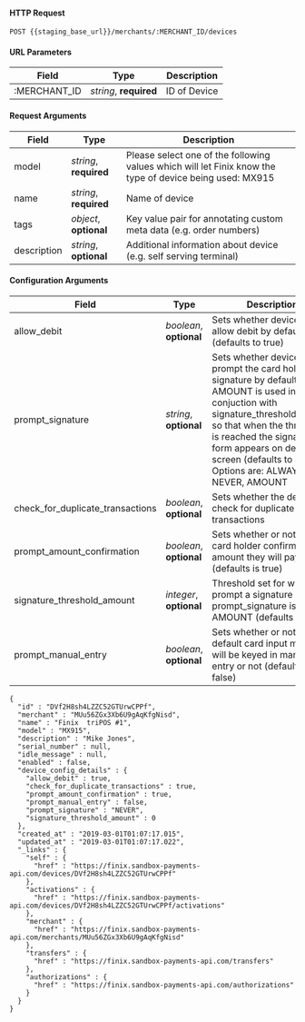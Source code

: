 #### HTTP Request

`POST {{staging_base_url}}/merchants/:MERCHANT_ID/devices`


#### URL Parameters

Field | Type | Description
----- | ---- | -----------
:MERCHANT_ID | *string*, **required** | ID of Device


#### Request Arguments

Field | Type | Description
----- | ---- | -----------
model | *string*, **required** | Please select one of the following values which will let Finix know the type of device being used: MX915
name | *string*, **required** | Name of device
tags | *object*, **optional** | Key value pair for annotating custom meta data (e.g. order numbers)
description | *string*, **optional** |  Additional information about device (e.g. self serving terminal)

#### Configuration Arguments
Field | Type | Description
----- | ---- | -----------
allow_debit | *boolean*, **optional** |  Sets whether device will allow debit by default or not (defaults to true)  
prompt_signature | *string*, **optional** |  Sets whether device will prompt the card holder for a signature by default or not, AMOUNT is used in conjuction with signature_threshold_amount so that when the threshold is reached the signature form appears on device screen (defaults to always). Options are: ALWAYS, NEVER, AMOUNT  
check_for_duplicate_transactions | *boolean*, **optional** |  Sets whether the device will check for duplicate transactions  
prompt_amount_confirmation | *boolean*, **optional** |  Sets whether or not to make card holder confirm the amount they will pay (defaults is true)  
signature_threshold_amount | *integer*, **optional** |  Threshold set for when to prompt a signature prompt_signature is set to AMOUNT (defaults to 0)  
prompt_manual_entry | *boolean*, **optional** |  Sets whether or not the default card input method will be keyed in manual entry or not (defaults to false)  




```
{
  "id" : "DVf2H8sh4LZZC52GTUrwCPPf",
  "merchant" : "MUu56ZGx3Xb6U9gAqKfgNisd",
  "name" : "Finix  triPOS #1",
  "model" : "MX915",
  "description" : "Mike Jones",
  "serial_number" : null,
  "idle_message" : null,
  "enabled" : false,
  "device_config_details" : {
    "allow_debit" : true,
    "check_for_duplicate_transactions" : true,
    "prompt_amount_confirmation" : true,
    "prompt_manual_entry" : false,
    "prompt_signature" : "NEVER",
    "signature_threshold_amount" : 0
  },
  "created_at" : "2019-03-01T01:07:17.015",
  "updated_at" : "2019-03-01T01:07:17.022",
  "_links" : {
    "self" : {
      "href" : "https://finix.sandbox-payments-api.com/devices/DVf2H8sh4LZZC52GTUrwCPPf"
    },
    "activations" : {
      "href" : "https://finix.sandbox-payments-api.com/devices/DVf2H8sh4LZZC52GTUrwCPPf/activations"
    },
    "merchant" : {
      "href" : "https://finix.sandbox-payments-api.com/merchants/MUu56ZGx3Xb6U9gAqKfgNisd"
    },
    "transfers" : {
      "href" : "https://finix.sandbox-payments-api.com/transfers"
    },
    "authorizations" : {
      "href" : "https://finix.sandbox-payments-api.com/authorizations"
    }
  }
}
```
